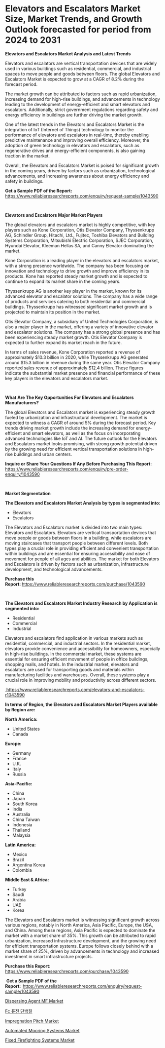 <p><h1>Elevators and Escalators Market Size, Market Trends, and Growth Outlook forecasted for period from 2024 to 2031</h1></p><p><strong>Elevators and Escalators Market Analysis and Latest Trends</strong></p>
<p><p>Elevators and escalators are vertical transportation devices that are widely used in various buildings such as residential, commercial, and industrial spaces to move people and goods between floors. The global Elevators and Escalators Market is expected to grow at a CAGR of 8.2% during the forecast period. </p><p>The market growth can be attributed to factors such as rapid urbanization, increasing demand for high-rise buildings, and advancements in technology leading to the development of energy-efficient and smart elevators and escalators. Additionally, strict government regulations regarding safety and energy efficiency in buildings are further driving the market growth.</p><p>One of the latest trends in the Elevators and Escalators Market is the integration of IoT (Internet of Things) technology to monitor the performance of elevators and escalators in real-time, thereby enabling predictive maintenance and improving overall efficiency. Moreover, the adoption of green technology in elevators and escalators, such as regenerative drives and energy-efficient components, is also gaining traction in the market.</p><p>Overall, the Elevators and Escalators Market is poised for significant growth in the coming years, driven by factors such as urbanization, technological advancements, and increasing awareness about energy efficiency and safety in buildings.</p></p>
<p><strong>Get a Sample PDF of the Report:&nbsp;</strong> <a href="https://www.reliableresearchreports.com/enquiry/request-sample/1043590">https://www.reliableresearchreports.com/enquiry/request-sample/1043590</a></p>
<p>&nbsp;</p>
<p><strong>Elevators and Escalators Major Market Players</strong></p>
<p><p>The global elevators and escalators market is highly competitive, with key players such as Kone Corporation, Otis Elevator Company, Thyssenkrupp AG, Schindler Group, Hitachi, Ltd., Fujitec, Toshiba Elevators and Building Systems Corporation, Mitsubishi Electric Corporation, SJEC Corporation, Hyundai Elevator, Kleeman Hellas SA, and Canny Elevator dominating the market.</p><p>Kone Corporation is a leading player in the elevators and escalators market, with a strong presence worldwide. The company has been focusing on innovation and technology to drive growth and improve efficiency in its products. Kone has reported steady market growth and is expected to continue to expand its market share in the coming years.</p><p>Thyssenkrupp AG is another key player in the market, known for its advanced elevator and escalator solutions. The company has a wide range of products and services catering to both residential and commercial buildings. Thyssenkrupp has witnessed significant market growth and is projected to maintain its position in the market.</p><p>Otis Elevator Company, a subsidiary of United Technologies Corporation, is also a major player in the market, offering a variety of innovative elevator and escalator solutions. The company has a strong global presence and has been experiencing steady market growth. Otis Elevator Company is expected to further expand its market reach in the future.</p><p>In terms of sales revenue, Kone Corporation reported a revenue of approximately $10.3 billion in 2020, while Thyssenkrupp AG generated around $15.3 billion in revenue during the same year. Otis Elevator Company reported sales revenue of approximately $12.4 billion. These figures indicate the substantial market presence and financial performance of these key players in the elevators and escalators market.</p></p>
<p>&nbsp;</p>
<p><strong>What Are The Key Opportunities For Elevators and Escalators Manufacturers?</strong></p>
<p><p>The global Elevators and Escalators market is experiencing steady growth fueled by urbanization and infrastructural development. The market is expected to witness a CAGR of around 5% during the forecast period. Key trends driving market growth include the increasing demand for energy-efficient and smart elevators, as well as the focus on incorporating advanced technologies like IoT and AI. The future outlook for the Elevators and Escalators market looks promising, with strong growth potential driven by the growing need for efficient vertical transportation solutions in high-rise buildings and urban centers.</p></p>
<p><strong>Inquire or Share Your Questions If Any Before Purchasing This Report:</strong> <a href="https://www.reliableresearchreports.com/enquiry/pre-order-enquiry/1043590">https://www.reliableresearchreports.com/enquiry/pre-order-enquiry/1043590</a></p>
<p>&nbsp;</p>
<p><strong>Market Segmentation</strong></p>
<p><strong>The Elevators and Escalators Market Analysis by types is segmented into:</strong></p>
<p><ul><li>Elevators</li><li>Escalators</li></ul></p>
<p><p>The Elevators and Escalators market is divided into two main types: Elevators and Escalators. Elevators are vertical transportation devices that move people or goods between floors in a building, while escalators are moving staircases that transport people between different levels. Both types play a crucial role in providing efficient and convenient transportation within buildings and are essential for ensuring accessibility and ease of movement for people of all ages and abilities. The market for both Elevators and Escalators is driven by factors such as urbanization, infrastructure development, and technological advancements.</p></p>
<p><strong>Purchase this Report:&nbsp;</strong><a href="https://www.reliableresearchreports.com/purchase/1043590">https://www.reliableresearchreports.com/purchase/1043590</a></p>
<p>&nbsp;</p>
<p><strong>The Elevators and Escalators Market Industry Research by Application is segmented into:</strong></p>
<p><ul><li>Residential</li><li>Commercial</li><li>Industrial</li></ul></p>
<p><p>Elevators and escalators find application in various markets such as residential, commercial, and industrial sectors. In the residential market, elevators provide convenience and accessibility for homeowners, especially in high-rise buildings. In the commercial market, these systems are essential for ensuring efficient movement of people in office buildings, shopping malls, and hotels. In the industrial market, elevators and escalators are used for transporting goods and materials within manufacturing facilities and warehouses. Overall, these systems play a crucial role in improving mobility and productivity across different sectors.</p></p>
<p><a href="https://www.reliableresearchreports.com/elevators-and-escalators-r1043590">&nbsp;https://www.reliableresearchreports.com/elevators-and-escalators-r1043590</a></p>
<p><strong>In terms of Region, the Elevators and Escalators Market Players available by Region are:</strong></p>
<p>
    <p> <strong> North America: </strong>
        <ul>
            <li>United States</li>
            <li>Canada</li>
        </ul>
        </p> 
    <p> <strong> Europe: </strong>
        <ul>
            <li>Germany</li>
            <li>France</li>
            <li>U.K.</li>
            <li>Italy</li>
            <li>Russia</li>
        </ul>
        </p> 
    <p> <strong> Asia-Pacific: </strong>
        <ul>
            <li>China</li>
            <li>Japan</li>
            <li>South Korea</li>
            <li>India</li>
            <li>Australia</li>
            <li>China Taiwan</li>
            <li>Indonesia</li>
            <li>Thailand</li>
            <li>Malaysia</li>
        </ul>
        </p> 
    <p> <strong> Latin America: </strong>
        <ul>
            <li>Mexico</li>
            <li>Brazil</li>
            <li>Argentina Korea</li>
            <li>Colombia</li>
        </ul>
        </p> 
    <p> <strong> Middle East & Africa: </strong>
        <ul>
            <li>Turkey</li>
            <li>Saudi</li>
            <li>Arabia</li>
            <li>UAE</li>
            <li>Korea</li>
        </ul>
    </p>
    </p>
<p><p>The Elevators and Escalators market is witnessing significant growth across various regions, notably in North America, Asia Pacific, Europe, the USA, and China. Among these regions, Asia Pacific is expected to dominate the market with a market share of 35%. This growth can be attributed to rapid urbanization, increased infrastructure development, and the growing need for efficient transportation systems. Europe follows closely behind with a market share of 25%, driven by advancements in technology and increased investment in smart infrastructure projects.</p></p>
<p><strong>Purchase this Report: </strong><a href="https://www.reliableresearchreports.com/purchase/1043590">https://www.reliableresearchreports.com/purchase/1043590</a></p>
<p>&nbsp;<strong>Get a Sample PDF of the Report:&nbsp;&nbsp;</strong><a href="https://www.reliableresearchreports.com/enquiry/request-sample/1043590">https://www.reliableresearchreports.com/enquiry/request-sample/1043590</a></p>
<p><strong></strong></p>
<p><p><a href="https://issuu.com/reportprime-2/docs/dispersing-agent-mf-market-size-2030.pptx">Dispersing Agent MF Market</a></p><p><a href="https://github.com/nuekbpymrrz5/Market-Research-Report-List-1/blob/main/463894027331.md">Fc 퓨전 단백질</a></p><p><a href="https://issuu.com/reportprime-2/docs/impregnation-pitch-market-size-2030.pptx">Impregnation Pitch Market</a></p><p><a href="https://github.com/yoshih12/Market-Research-Report-List-2/blob/main/automated-mooring-systems-market.md">Automated Mooring Systems Market</a></p><p><a href="https://github.com/castoriffic/Market-Research-Report-List-4/blob/main/fixed-firefighting-systems-market.md">Fixed Firefighting Systems Market</a></p></p>